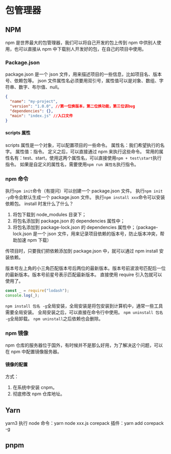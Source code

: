 # 包管理器

## NPM

npm 是世界最大的包管理器，我们可以将自己开发的包上传到 npm 中供别人使用，也可以直接从 npm 中下载别人开发好的包，在自己的项目中使用。

### Package.json

package.json 是一个 json 文件，用来描述项目的一些信息，比如项目名、版本号、依赖包等。
json 文件属性名必须要用双引号，属性值可以是对象、数组、字符串、数字、布尔值、null。

```json
{
  "name": "my-project",
  "version": "1.0.0", //第一位换版本，第二位换功能，第三位该bug
  "dependencies": {},
  "main": "index.js" //入口文件
}
```

#### scripts 属性

scripts 属性是一个对象，可以配置项目的一些命令。
属性名：我们希望执行的名字。
属性值：指令。
定义之后，可以直接通过 npm 来执行这些命令。
常用的属性名有：test、start，使用这两个属性名，可以直接使用`npm + test\start`执行指令。
如果是自定义的属性名，需要使用`npm run 属性名`执行指令。

### npm 命令

执行`npm init`命令（有提问）可以创建一个 package.json 文件。
执行`npm init -y`命令会默认生成一个 package.json 文件。
执行`npm install xxx`命令可以安装依赖包。
install 时发什么了什么？

1. 将包下载到 node_modules 目录下；
2. 将包名添加到 package.json 的 dependencies 属性中；
3. 将包名添加到 package-lock.json 的 dependencies 属性中；（package-lock.json 是一个 json 文件，用来记录项目依赖的版本号，防止版本冲突，帮助加速 npm 下载）

传项目时，只要我们把依赖添加到 package.json 中，就可以通过 npm install 安装依赖。

版本号左上角的小三角匹配版本号后两位的最新版本。版本号前波浪号匹配后一位的最新版本。版本号前星号表示匹配最新版本。
直接使用 require 引入包就可以使用了。

```js
const _ = require("lodash");
console.log(_);
```

`npm install 包名 -g`全局安装，全局安装是将包安装到计算机中，通常一些工具需要全局安装。
全局安装之后，可以直接在命令行中使用。
`npm uninstall 包名 -g`全局卸载。
`npm uninstall`之后依赖也会删除。

### npm 镜像

npm 仓库的服务器位于国外，有时候并不是那么好用，为了解决这个问题，可以在 npm 中配置镜像服务器。

#### 镜像的配置

方式：

1. 在系统中安装 cnpm。
2. 彻底修改 npm 仓库地址。

## Yarn

yarn3 执行 node 命令：yarn node xxx.js
corepack 插件：yarn add corepack -g

## pnpm

